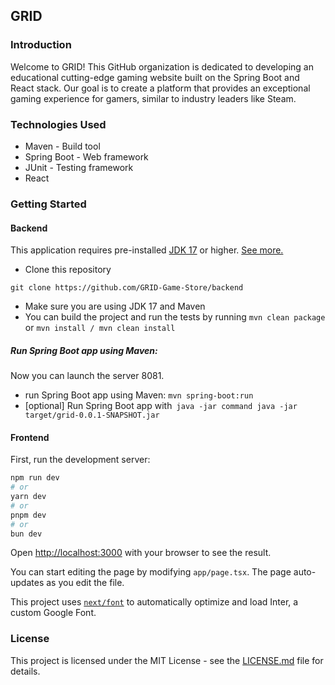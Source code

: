 ## GRID

### Introduction
Welcome to GRID! This GitHub organization is dedicated to developing an educational cutting-edge gaming website built on the Spring Boot and React stack.
Our goal is to create a platform that provides an exceptional gaming experience for gamers, similar to industry leaders like Steam.

### Technologies Used
- Maven - Build tool
- Spring Boot - Web framework
- JUnit - Testing framework
- React

### Getting Started
#### Backend
This application requires pre-installed [JDK 17](https://www.oracle.com/java/technologies/javase/jdk17-archive-downloads.html) or higher. [See more.](https://www.oracle.com/java/technologies/downloads/#jdk19-windows)

* Clone this repository
```
git clone https://github.com/GRID-Game-Store/backend
```
* Make sure you are using JDK 17 and Maven
* You can build the project and run the tests by running ```mvn clean package```
or 
```mvn install / mvn clean install```

##### Run Spring Boot app using Maven:
Now you can launch the server 8081.

* run Spring Boot app using Maven:
```mvn spring-boot:run```
* [optional] Run Spring Boot app with``` java -jar command
java -jar target/grid-0.0.1-SNAPSHOT.jar```

#### Frontend
First, run the development server:

```bash
npm run dev
# or
yarn dev
# or
pnpm dev
# or
bun dev
```

Open [http://localhost:3000](http://localhost:3000) with your browser to see the result.

You can start editing the page by modifying `app/page.tsx`. The page auto-updates as you edit the file.

This project uses [`next/font`](https://nextjs.org/docs/basic-features/font-optimization) to automatically optimize and load Inter, a custom Google Font.

### License
This project is licensed under the MIT License - see the [LICENSE.md](https://github.com/GRID-Game-Store/.github/blob/main/LICENSE) file for details.
